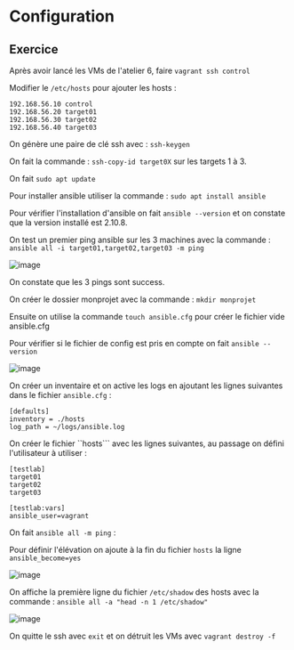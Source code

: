 # Configuration

## Exercice

Après avoir lancé les VMs de l'atelier 6, faire ```vagrant ssh control```

Modifier le ```/etc/hosts``` pour ajouter les hosts :

```console
192.168.56.10 control
192.168.56.20 target01
192.168.56.30 target02
192.168.56.40 target03 	
```
On génère une paire de clé ssh avec : ```ssh-keygen```

On fait la commande : ```ssh-copy-id target0X``` sur les targets 1 à 3.

On fait ```sudo apt update```

Pour installer ansible utiliser la commande : ```sudo apt install ansible```

Pour vérifier l'installation d'ansible on fait ```ansible --version``` et on constate que la version installé est 2.10.8.

On test un premier ping ansible sur les 3 machines avec la commande : ```ansible all -i target01,target02,target03 -m ping```

![image](https://github.com/user-attachments/assets/48ff780a-0c79-4709-8732-5f8e917c76da)

On constate que les 3 pings sont success.

On créer le dossier monprojet avec la commande : ```mkdir monprojet```

Ensuite on utilise la commande ```touch ansible.cfg``` pour créer le fichier vide ansible.cfg

Pour vérifier si le fichier de config est pris en compte on fait ```ansible --version```

![image](https://github.com/user-attachments/assets/f62ba687-1b7d-4d04-87bf-b0730e796be3)


On créer un inventaire et on active les logs en ajoutant les lignes suivantes dans le fichier ```ansible.cfg``` :

```console
[defaults]
inventory = ./hosts
log_path = ~/logs/ansible.log
```

On créer le fichier ``hosts``` avec les lignes suivantes, au passage on défini l'utilisateur à utiliser : 

```console
[testlab]
target01
target02
target03

[testlab:vars]
ansible_user=vagrant
```

On fait ```ansible all -m ping``` :

Pour définir l'élévation on ajoute à la fin du fichier ```hosts``` la ligne ```ansible_become=yes```

![image](https://github.com/user-attachments/assets/a54ea5b1-cd70-4ea2-86f3-2484d04d1687)

On affiche la première ligne du fichier ```/etc/shadow``` des hosts avec la commande : ```ansible all -a "head -n 1 /etc/shadow"```

![image](https://github.com/user-attachments/assets/603a47e6-b5e5-472e-980c-0f5e0c79d8eb)


On quitte le ssh avec ```exit``` et on détruit les VMs avec ```vagrant destroy -f```
